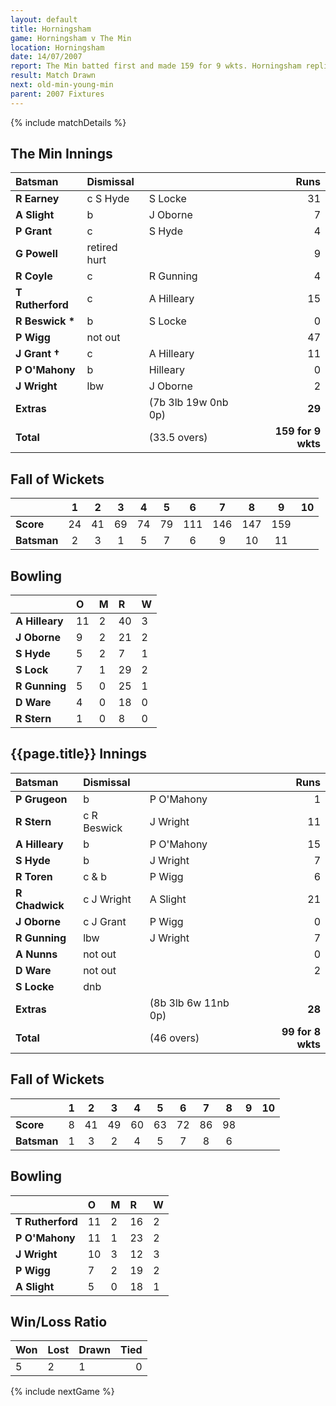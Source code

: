 ```yaml
---
layout: default
title: Horningsham
game: Horningsham v The Min
location: Horningsham
date: 14/07/2007
report: The Min batted first and made 159 for 9 wkts. Horningsham replied with 99 for 8 wkts
result: Match Drawn
next: old-min-young-min
parent: 2007 Fixtures
---
```


{% include matchDetails %}

## The Min Innings

| Batsman | Dismissal |  | Runs |
|:---|:---|---|---:|
| **R Earney** | c S Hyde | S Locke | 31 |
| **A Slight** | b | J Oborne | 7 |
| **P Grant** | c | S Hyde | 4 |
| **G Powell** | retired hurt |  | 9 |
| **R Coyle** | c | R Gunning | 4 |
| **T Rutherford** | c | A Hilleary | 15 |
| **R Beswick &#42;** | b | S Locke | 0 |
| **P Wigg** | not out |  | 47 |
| **J Grant &#8224;** | c | A Hilleary | 11 |
| **P O'Mahony** | b | Hilleary | 0 |
| **J Wright** | lbw | J Oborne | 2 |
| **Extras** | | (7b 3lb 19w 0nb 0p) | **29** |
| **Total** | | (33.5 overs) | **159 for 9 wkts** |

## Fall of Wickets

| | 1 | 2 | 3 | 4 | 5 | 6 | 7 | 8 | 9 | 10 |
|---|:---:|:---:|:---:|:---:|:---:|:---:|:---:|:---:|:---:|:---:|
| **Score** | 24 | 41 | 69 | 74 | 79 | 111 | 146 | 147 | 159 |  |
| **Batsman** | 2 | 3 | 1 | 5 | 7 | 6 | 9 | 10 | 11 |  |

## Bowling

| | O | M | R | W |
|---|:---|:---|:---|:---|
| **A Hilleary** | 11 | 2 | 40 | 3 |
| **J Oborne** | 9 | 2 | 21 | 2 |
| **S Hyde** | 5 | 2 | 7 | 1 |
| **S Lock** | 7 | 1 | 29 | 2 |
| **R Gunning** | 5 | 0 | 25 | 1 |
| **D Ware** | 4 | 0 | 18 | 0 |
| **R Stern** | 1 | 0 | 8 | 0 |

## {{page.title}} Innings

| Batsman | Dismissal |  | Runs |
|:---|:---|---|---:|
| **P Grugeon** | b | P O'Mahony | 1 |
| **R Stern** | c R Beswick | J Wright | 11 |
| **A Hilleary** | b | P O'Mahony | 15 |
| **S Hyde** | b | J Wright | 7 |
| **R Toren** | c & b | P Wigg | 6 |
| **R Chadwick** | c J Wright | A Slight |21  |
| **J Oborne** | c J Grant | P Wigg | 0 |
| **R Gunning** | lbw | J Wright | 7 |
| **A Nunns** | not out |  | 0 |
| **D Ware** | not out |  | 2 |
| **S Locke** | dnb |  |  |
| **Extras** | | (8b 3lb 6w 11nb 0p) | **28** |
| **Total** | | (46 overs) | **99 for 8 wkts** |

## Fall of Wickets

| | 1 | 2 | 3 | 4 | 5 | 6 | 7 | 8 | 9 | 10 |
|---|:---:|:---:|:---:|:---:|:---:|:---:|:---:|:---:|:---:|:---:|
| **Score** | 8 | 41 | 49 | 60 | 63 | 72 | 86 | 98 |  |  |
| **Batsman** | 1 | 3 | 2 | 4 | 5 | 7 | 8 | 6 |  |  |

## Bowling

| | O | M | R | W |
|---|:---|:---|:---|:---|
| **T Rutherford** | 11 | 2 | 16 | 2 |
| **P O'Mahony** | 11 | 1 | 23 | 2 |
| **J Wright** | 10 | 3 | 12 | 3 |
| **P Wigg** | 7 | 2 | 19 | 2 |
| **A Slight** | 5 | 0 | 18 | 1 |

## Win/Loss Ratio

| Won | Lost | Drawn | Tied |
|:---|:---|:---|---:|
| 5 | 2 | 1 | 0 |

{% include nextGame %}
